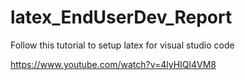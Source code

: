 # latex_EndUserDev_Report

Follow this tutorial to setup latex for visual studio code

https://www.youtube.com/watch?v=4lyHIQl4VM8

